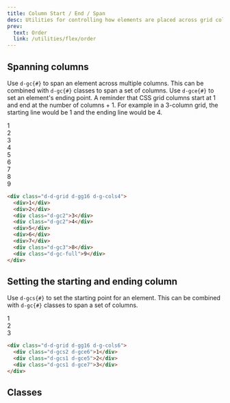 ```yaml
---
title: Column Start / End / Span
desc: Utilities for controlling how elements are placed across grid columns.
prev:
  text: Order
  link: /utilities/flex/order
---
```


## Spanning columns
Use `d-gc{#}` to span an element across multiple columns. This can be combined with `d-gc{#}` classes to span a set of columns. Use `d-gce{#}` to set an element's ending point. A reminder that CSS grid columns start at 1 and end at the number of columns + 1. For example in a 3-column grid, the starting line would be 1 and the ending line would be 4.

<code-well-header class="d-fl-center d-fd-column d-p24 d-bgc-purple-100 d-bgo50 d-w100p d-hmn216" custom>
  <div class="d-d-grid d-gg16 d-g-cols4 d-p16 d-w100p d-hmn216 d-bar8 d-bgc-purple-100">
    <div class="d-fl-center d-p16 d-bgc-purple-300 d-bar4 d-fs24 d-fw-bold d-o50">1</div>
    <div class="d-fl-center d-p16 d-bgc-purple-300 d-bar4 d-fs24 d-fw-bold d-o50">2</div>
    <div class="d-gc2 d-fl-center d-p16 d-bgc-purple-300 d-bar4 d-fs24 d-fw-bold">3</div>
    <div class="d-gc2 d-fl-center d-p16 d-bgc-purple-300 d-bar4 d-fs24 d-fw-bold">4</div>
    <div class="d-fl-center d-p16 d-bgc-purple-300 d-bar4 d-fs24 d-fw-bold d-o50">5</div>
    <div class="d-fl-center d-p16 d-bgc-purple-300 d-bar4 d-fs24 d-fw-bold d-o50">6</div>
    <div class="d-fl-center d-p16 d-bgc-purple-300 d-bar4 d-fs24 d-fw-bold d-o50">7</div>
    <div class="d-gc3 d-fl-center d-p16 d-bgc-purple-300 d-bar4 d-fs24 d-fw-bold">8</div>
    <div class="d-gc-full d-fl-center d-p16 d-bgc-purple-300 d-bar4 d-fs24 d-fw-bold">9</div>
  </div>
</code-well-header>

```html
<div class="d-d-grid d-gg16 d-g-cols4">
  <div>1</div>
  <div>2</div>
  <div class="d-gc2">3</div>
  <div class="d-gc2">4</div>
  <div>5</div>
  <div>6</div>
  <div>7</div>
  <div class="d-gc3">8</div>
  <div class="d-gc-full">9</div>
</div>
```

## Setting the starting and ending column
Use `d-gcs{#}` to set the starting point for an element. This can be combined with `d-gc{#}` classes to span a set of columns.

<code-well-header class="d-fl-center d-fd-column d-p24 d-bgc-yellow-100 d-bgo50 d-w100p d-hmn216" custom>
  <div class="d-d-grid d-gg16 d-g-cols6 d-p16 d-w100p d-hmn216 d-bar8 d-bgc-yellow-100">
    <div class="d-fl-center d-p16 d-bgc-yellow-200 d-bar4"></div>
    <div class="d-gcs2 d-gce6 d-fl-center d-p16 d-bgc-yellow-400 d-bar4 d-fs24 d-fw-bold">1</div>
    <div class="d-fl-center d-p16 d-bgc-yellow-200 d-bar4"></div>
    <div class="d-gcs1 d-gce5 d-fl-center d-p16 d-bgc-yellow-400 d-bar4 d-fs24 d-fw-bold">2</div>
    <div class="d-fl-center d-p16 d-bgc-yellow-200 d-bar4"></div>
    <div class="d-fl-center d-p16 d-bgc-yellow-200 d-bar4"></div>
    <div class="d-gcs1 d-gce7 d-fl-center d-p16 d-bgc-yellow-400 d-bar4 d-fs24 d-fw-bold">3</div>
  </div>
</code-well-header>

```html
<div class="d-d-grid d-gg16 d-g-cols6">
  <div class="d-gcs2 d-gce6">1</div>
  <div class="d-gcs1 d-gce5">2</div>
  <div class="d-gcs1 d-gce7">3</div>
</div>
```

## Classes
<div class="d-h464 d-of-y-scroll d-bb d-bc-black-200">
  <utility-class-table>
    <template #content>
      <tbody v-for="g in ['start', 'end', 'span']">
        <tr v-for="i in [1, 2, 3, 4, 5, 6, 7, 8, 9, 10, 11, 12]">
          <th scope="row" class="d-ff-mono d-fc-purple d-fw-normal d-fs12">
            <span v-if="g === 'start'">.d-gcs{{ i }}</span>
            <span v-else-if="g === 'end'">.d-gce{{ i }}</span>
            <span v-else>.d-gc{{ i }}</span>
          </th>
          <td class="d-ff-mono d-fc-orange d-fs12">
            <span v-if="g === 'start'">
              grid-column-start: {{ i }}
            </span>
            <span v-else-if="g === 'end'">
              grid-column-end: {{ i }}
            </span>
            <span v-else>
              grid-column: span {{ i }} / span {{ i }}
            </span>
          </td>
        </tr>
        <tr v-if="g === 'span'">
            <th scope="row" class="d-ff-mono d-fc-purple d-fw-normal d-fs12">.d-gc-full</th>
            <td class="d-ff-mono d-fc-orange d-fs12">grid-column: 1 / -1 !important;</td>
        </tr>
        <tr>
          <th scope="row" class="d-ff-mono d-fc-purple d-fw-normal d-fs12">
            <span v-if="g === 'start'">
              .d-gcs-auto
            </span>
            <span v-else-if="g === 'end'">
              .d-gce-auto
            </span>
            <span v-else>
              .d-gc-auto
            </span>
          </th>
          <td class="d-ff-mono d-fc-orange d-fs12">
            <span v-if="g === 'start'">
              grid-column-start: auto !important;
            </span>
            <span v-else-if="g === 'end'">
              grid-column-end: auto !important;
            </span>
            <span v-else>
              grid-column: auto !important;
            </span>
          </td>
        </tr>
        <tr>
          <th scope="row" class="d-ff-mono d-fc-purple d-fw-normal d-fs12">
            <span v-if="g === 'start'">
              .d-gcs-unset
            </span>
            <span v-else-if="g === 'end'">
              .d-gce-unset
            </span>
            <span v-else>
              .d-gc-unset
            </span>
          </th>
          <td class="d-ff-mono d-fc-orange d-fs12">
            <span v-if="g === 'start'">
              grid-column-start: unset !important;
            </span>
            <span v-else-if="g === 'end'">
              grid-column-end: unset !important;
            </span>
            <span v-else>
              grid-column: unset !important;
            </span>
          </td>
        </tr>
      </tbody>
    </template>
  </utility-class-table>
</div>
